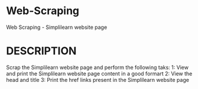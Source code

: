 # Web-Scraping
Web Scraping - Simplilearn website page
# DESCRIPTION <br>
Scrap the Simplilearn website page and perform the following taks:
1: View and print the Simplilearn website page content in a good formart
2: View the head and title
3: Print the href links present in the Simplilearn website page
